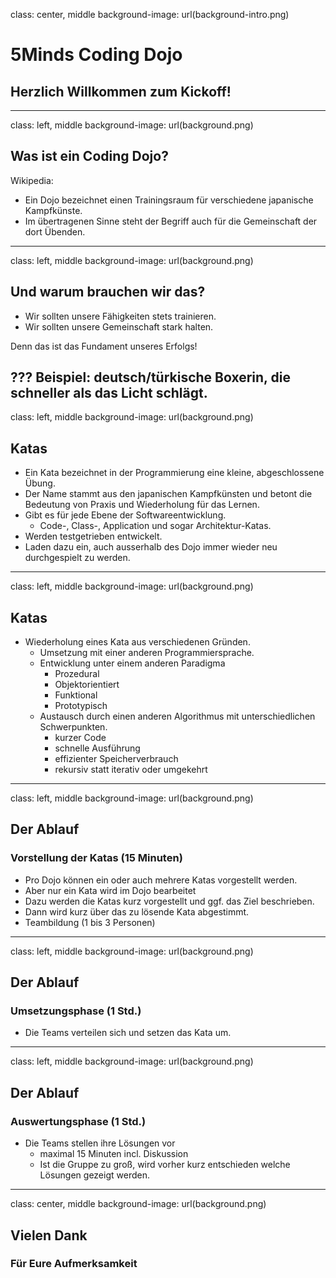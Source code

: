 class: center, middle
background-image: url(background-intro.png)

# 5Minds Coding Dojo
## Herzlich Willkommen zum Kickoff!
  
---
class: left, middle
background-image: url(background.png)

## Was ist ein Coding Dojo? 

Wikipedia:
* Ein Dojo bezeichnet einen Trainingsraum für verschiedene japanische Kampfkünste. 
* Im übertragenen Sinne steht der Begriff auch für die Gemeinschaft der dort Übenden.
  
---
class: left, middle
background-image: url(background.png)

## Und warum brauchen wir das?

* Wir sollten unsere Fähigkeiten stets trainieren.
* Wir sollten unsere Gemeinschaft stark halten.

Denn das ist das Fundament unseres Erfolgs!

???
Beispiel: deutsch/türkische Boxerin, die schneller als das Licht schlägt.
---
class: left, middle
background-image: url(background.png)

## Katas

* Ein Kata bezeichnet in der Programmierung eine kleine, abgeschlossene Übung. 
* Der Name stammt aus den japanischen Kampfkünsten und betont die Bedeutung von Praxis und Wiederholung für das Lernen.
* Gibt es für jede Ebene der Softwareentwicklung.
  * Code-, Class-, Application und sogar Architektur-Katas.
* Werden testgetrieben entwickelt.
* Laden dazu ein, auch ausserhalb des Dojo immer wieder neu durchgespielt zu werden.

---
class: left, middle
background-image: url(background.png)

## Katas

* Wiederholung eines Kata aus verschiedenen Gründen. 
  * Umsetzung mit einer anderen Programmiersprache.
  * Entwicklung unter einem anderen Paradigma
    * Prozedural
    * Objektorientiert
    * Funktional
    * Prototypisch
  * Austausch durch einen anderen Algorithmus mit unterschiedlichen Schwerpunkten.
    * kurzer Code
    * schnelle Ausführung
    * effizienter Speicherverbrauch
    * rekursiv statt iterativ oder umgekehrt

---
class: left, middle
background-image: url(background.png)

## Der Ablauf

### Vorstellung der Katas (15 Minuten)

* Pro Dojo können ein oder auch mehrere Katas vorgestellt werden.
* Aber nur ein Kata wird im Dojo bearbeitet
* Dazu werden die Katas kurz vorgestellt und ggf. das Ziel beschrieben.
* Dann wird kurz über das zu lösende Kata abgestimmt.
* Teambildung (1 bis 3 Personen)
  
---
class: left, middle
background-image: url(background.png)

## Der Ablauf

### Umsetzungsphase (1 Std.)

* Die Teams verteilen sich und setzen das Kata um.

---
class: left, middle
background-image: url(background.png)

## Der Ablauf

### Auswertungsphase (1 Std.)

* Die Teams stellen ihre Lösungen vor
  * maximal 15 Minuten incl. Diskussion
  * Ist die Gruppe zu groß, wird vorher kurz entschieden welche Lösungen gezeigt werden.

---
class: center, middle
background-image: url(background.png)

## Vielen Dank
### Für Eure Aufmerksamkeit
